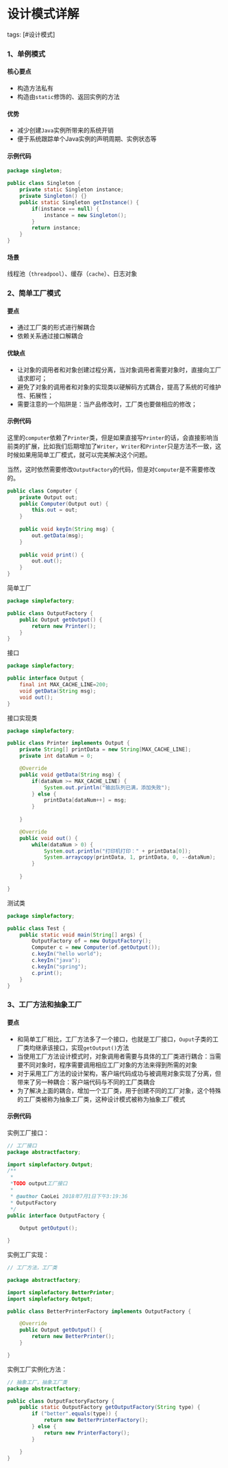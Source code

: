 # 设计模式详解
tags: [#设计模式]

### 1、单例模式

#### 核心要点
- 构造方法私有
- 构造由`static`修饰的、返回实例的方法

#### 优势
- 减少创建`Java`实例所带来的系统开销
- 便于系统跟踪单个Java实例的声明周期、实例状态等

#### 示例代码

```java
package singleton;

public class Singleton {
    private static Singleton instance;
    private Singleton() {}
    public static Singleton getInstance() {
        if(instance == null) {
            instance = new Singleton();
        }
        return instance;
    }
}

```

#### 场景

线程池（`threadpool`）、缓存（`cache`）、日志对象

### 2、简单工厂模式

#### 要点
- 通过工厂类的形式进行解耦合
- 依赖关系通过接口解耦合

#### 优缺点
- 让对象的调用者和对象创建过程分离，当对象调用者需要对象时，直接向工厂请求即可；
- 避免了对象的调用者和对象的实现类以硬解码方式耦合，提高了系统的可维护性、拓展性；
- 需要注意的一个陷阱是：当产品修改时，工厂类也要做相应的修改；

#### 示例代码

这里的`computer`依赖了`Printer`类，但是如果直接写`Printer`的话，会直接影响当前类的扩展，比如我们后期增加了`Writer`，`Writer`和`Printer`只是方法不一致，这时候如果用简单工厂模式，就可以完美解决这个问题。

当然，这时依然需要修改`OutputFactory`的代码，但是对`Computer`是不需要修改的。

```java
public class Computer {
    private Output out;
    public Computer(Output out) {
        this.out = out;
    }
    
    public void keyIn(String msg) {
        out.getData(msg);
    }
    
    public void print() {
        out.out();
    }
}
```

简单工厂

```java
package simplefactory;

public class OutputFactory {
    public Output getOutput() {
        return new Printer();
    }
}
```

接口

```java
package simplefactory;

public interface Output {
    final int MAX_CACHE_LINE=200;
    void getData(String msg);
    void out();
}
```

接口实现类

```java
package simplefactory;

public class Printer implements Output {
    private String[] printData = new String[MAX_CACHE_LINE];
    private int dataNum = 0;

    @Override
    public void getData(String msg) {
        if(dataNum >= MAX_CACHE_LINE) {
            System.out.println("输出队列已满，添加失败");
        } else {
            printData[dataNum++] = msg;
        }
        
    }

    @Override
    public void out() {
        while(dataNum > 0) {
            System.out.println("打印机打印：" + printData[0]);
            System.arraycopy(printData, 1, printData, 0, --dataNum);
        }
        
    }

}
```

测试类

```java
package simplefactory;

public class Test {
    public static void main(String[] args) {
        OutputFactory of = new OutputFactory();
        Computer c = new Computer(of.getOutput());
        c.keyIn("hello world");
        c.keyIn("java");
        c.keyIn("spring");
        c.print();
    }
}
```

### 3、工厂方法和抽象工厂

#### 要点
- 和简单工厂相比，工厂方法多了一个接口，也就是工厂接口，`Ouput`子类的工厂类均继承该接口，实现`getOutput()`方法
- 当使用工厂方法设计模式时，对象调用者需要与具体的工厂类进行耦合：当需要不同对象时，程序需要调用相应工厂对象的方法来得到所需的对象
- 对于采用工厂方法的设计架构，客户端代码成功与被调用对象实现了分离，但带来了另一种耦合：客户端代码与不同的工厂类耦合
- 为了解决上面的耦合，增加一个工厂类，用于创建不同的工厂对象，这个特殊的工厂类被称为抽象工厂类，这种设计模式被称为抽象工厂模式

#### 示例代码

实例工厂接口：

```java
// 工厂接口
package abstractfactory;

import simplefactory.Output;
/**
 * 
 *TODO output工厂接口
 *
 * @author CaoLei 2018年7月1日下午3:19:36
 * OutputFactory
 */
public interface OutputFactory {
    
    Output getOutput();

}

```

实例工厂实现：

```java
// 工厂方法，工厂类

package abstractfactory;

import simplefactory.BetterPrinter;
import simplefactory.Output;

public class BetterPrinterFactory implements OutputFactory {

    @Override
    public Output getOutput() {
        return new BetterPrinter();
    }

}

```

实例工厂实例化方法：

```java
// 抽象工厂，抽象工厂类
package abstractfactory;

public class OutputFactoryFactory {
    public static OutputFactory getOutputFactory(String type) {
        if ("better".equals(type)) {
            return new BetterPrinterFactory();
        } else {
            return new PrinterFactory();
        }

    }
}

```